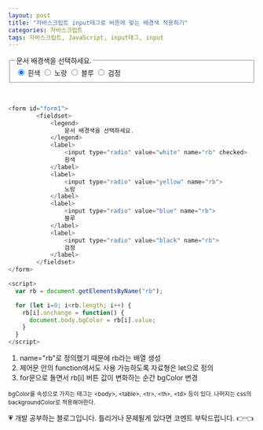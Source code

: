 ```yaml
---
layout: post
title: "자바스크립트 input태그로 버튼에 맞는 배경색 적용하기"
categories: 자바스크립트
tags: 자바스크립트, JavaScript, input태그, input
---
```


<form id="form1">
        <fieldset>
            <legend>
                문서 배경색을 선택하세요.
            </legend>
            <label>
                <input type="radio" value="white" name="rb" checked>
                흰색
            </label>
            <label>
                <input type="radio" value="yellow" name="rb">
                노랑
            </label>
            <label>
                <input type="radio" value="blue" name="rb">
                블루
            </label>
            <label>
                <input type="radio" value="black" name="rb">
                검정
            </label>
        </fieldset>
</form>
<br>

```Javascript
<form id="form1">
        <fieldset>
            <legend>
                문서 배경색을 선택하세요.
            </legend>
            <label>
                <input type="radio" value="white" name="rb" checked>
                흰색
            </label>
            <label>
                <input type="radio" value="yellow" name="rb">
                노랑
            </label>
            <label>
                <input type="radio" value="blue" name="rb">
                블루
            </label>
            <label>
                <input type="radio" value="black" name="rb">
                검정
            </label>
        </fieldset>
</form>
```


```Javascript
<script>
  var rb = document.getElementsByName("rb");

  for (let i=0; i<rb.length; i++) {
    rb[i].onchange = function() {
      document.body.bgColor = rb[i].value;
    }
  }
</script>
```

1. name="rb"로 정의했기 때문에 rb라는 배열 생성
2. 제어문 안의 function에서도 사용 가능하도록 자료형은 let으로 정의
3. for문으로 돌면서 rb[i] 버튼 값이 변화하는 순간 <body> bgColor 변경

<small>bgColor를 속성으로 가지는 태그는 &lt;body&gt;, &lt;table&gt;, &lt;tr&gt;, &lt;th&gt;, &lt;td&gt; 등이 있다. 나머지는 css의 backgroundColor로 적용해야한다.</small>

<div class="c1" id="c1"><span>💗 개발 공부하는 블로그입니다. 틀리거나 문제될게 있다면 코멘트 부탁드립니다. 👉👈</span></div>
